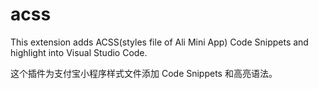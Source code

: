 # acss

This extension adds ACSS(styles file of Ali Mini App) Code Snippets and highlight into Visual Studio Code.

这个插件为支付宝小程序样式文件添加 Code Snippets 和高亮语法。


